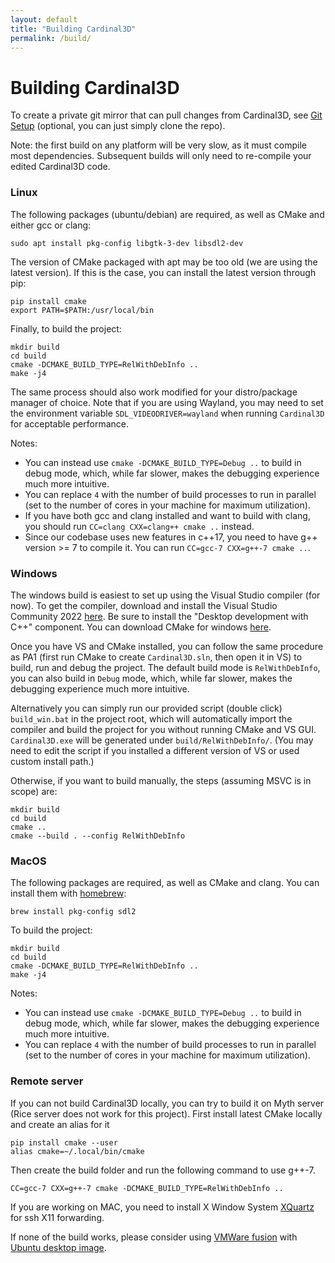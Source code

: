 ```yaml
---
layout: default
title: "Building Cardinal3D"
permalink: /build/
---
```


# Building Cardinal3D

To create a private git mirror that can pull changes from Cardinal3D, see [Git Setup](git) (optional, you can just simply clone the repo).

Note: the first build on any platform will be very slow, as it must compile most dependencies. Subsequent builds will only need to re-compile your edited Cardinal3D code.

### Linux 

The following packages (ubuntu/debian) are required, as well as CMake and either gcc or clang:
```
sudo apt install pkg-config libgtk-3-dev libsdl2-dev
```

The version of CMake packaged with apt may be too old (we are using the latest version). If this is the case, you can install the latest version through pip:
```
pip install cmake
export PATH=$PATH:/usr/local/bin
```

Finally, to build the project:
```
mkdir build
cd build
cmake -DCMAKE_BUILD_TYPE=RelWithDebInfo .. 
make -j4
```

The same process should also work modified for your distro/package manager of choice. Note that if you are using Wayland, you may need to set the environment variable ``SDL_VIDEODRIVER=wayland`` when running ``Cardinal3D`` for acceptable performance.

Notes:
- You can instead use ``cmake -DCMAKE_BUILD_TYPE=Debug ..`` to build in debug mode, which, while far slower, makes the debugging experience much more intuitive.
- You can replace ``4`` with the number of build processes to run in parallel (set to the number of cores in your machine for maximum utilization).
- If you have both gcc and clang installed and want to build with clang, you should run ``CC=clang CXX=clang++ cmake ..`` instead.
- Since our codebase uses new features in c++17, you need to have g++ version >= 7 to compile it. You can run ``CC=gcc-7 CXX=g++-7 cmake ..``. 

### Windows

The windows build is easiest to set up using the Visual Studio compiler (for now). To get the compiler, download and install the Visual Studio Community 2022 [here](https://visualstudio.microsoft.com/downloads/). Be sure to install the "Desktop development with C++" component. You can download CMake for windows [here](https://cmake.org/download/).

Once you have VS and CMake installed, you can follow the same procedure as PA1 (first run CMake to create ``Cardinal3D.sln``, then open it in VS) to build, run and debug the project. The default build mode is ``RelWithDebInfo``, you can also build in ``Debug`` mode, which, while far slower, makes the debugging experience much more intuitive.

Alternatively you can simply run our provided script (double click) ``build_win.bat`` in the project root, which will automatically import the compiler and build the project for you without running CMake and VS GUI. ``Cardinal3D.exe`` will be generated under ``build/RelWithDebInfo/``. (You may need to edit the script if you installed a different version of VS or used custom install path.)

Otherwise, if you want to build manually, the steps (assuming MSVC is in scope) are:
```
mkdir build
cd build
cmake ..
cmake --build . --config RelWithDebInfo
```

<!-- Once the Visual Studio compiler (MSVC) is installed, you can access it by running "Developer Command Prompt for VS 2022," which opens a terminal with the utilities in scope. The compiler is called ``cl``. You can also import these utilities in any terminal session by running the script installed at ``C:\Program Files (x86)\Microsoft Visual Studio\2019\Community\VC\Auxiliary\Build\vcvars64.bat``. 

You can also use ``--config Debug`` to build in debug mode, which, while far slower, makes the debugging experience much more intuitive. If you swap this, be sure to make a new build directory for it.

Finally, also note that ``cmake ..`` generates a Visual Studio solution file in the current directory. You can open this solution (``Cardinal3D.sln``) in Visual Studio itself and use its interface to build, run, and debug the project. (Using the Visual Studio debugger or the provided VSCode launch options for debugging is highly recommended.) -->

### MacOS

The following packages are required, as well as CMake and clang. You can install them with [homebrew](https://brew.sh/):
```
brew install pkg-config sdl2
```

To build the project:
```
mkdir build
cd build
cmake -DCMAKE_BUILD_TYPE=RelWithDebInfo .. 
make -j4
```

Notes:
- You can instead use ``cmake -DCMAKE_BUILD_TYPE=Debug ..`` to build in debug mode, which, while far slower, makes the debugging experience much more intuitive.
- You can replace ``4`` with the number of build processes to run in parallel (set to the number of cores in your machine for maximum utilization).

### Remote server
If you can not build Cardinal3D locally, you can try to build it on Myth server (Rice server does not work for this project). 
First install latest CMake locally and create an alias for it 
```
pip install cmake --user
alias cmake=~/.local/bin/cmake
```
Then create the build folder and run the following command to use g++-7.  
```
CC=gcc-7 CXX=g++-7 cmake -DCMAKE_BUILD_TYPE=RelWithDebInfo ..
``` 
If you are working on MAC, you need to install X Window System [XQuartz](https://www.cyberciti.biz/faq/apple-osx-mountain-lion-mavericks-install-xquartz-server/) for ssh X11 forwarding. 

If none of the build works, please consider using [VMWare fusion](https://stanford.onthehub.com/WebStore/Welcome.aspx) with [Ubuntu desktop image](https://ubuntu.com/download/desktop). 
